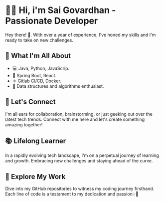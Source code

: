 # 👨‍💻 Hi, i'm Sai Govardhan - Passionate Developer 

Hey there! 👋. With over a year of experience, I've honed my skills and I'm ready to take on new challenges.

## 🚀 What I'm All About

- 💻 Java, Python, JavaScrip.
- 🌱 Spring Boot, React.
- ⚛️ Gitlab CI/CD, Docker.
- 🧠 Data structures and algorithms enthusiast.

## 🤝 Let's Connect

I'm all ears for collaboration, brainstorming, or just geeking out over the latest tech trends. Connect with me here and let's create something amazing together!

## 📚 Lifelong Learner

In a rapidly evolving tech landscape, I'm on a perpetual journey of learning and growth. Embracing new challenges and staying ahead of the curve.

## 🔗 Explore My Work

Dive into my GitHub repositories to witness my coding journey firsthand. Each line of code is a testament to my dedication and passion💡🚀
